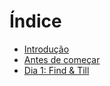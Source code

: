 # Índice

* [Introdução](README.md)
* [Antes de começar](antes.md)
* [Dia 1: Find & Till](find_till.md)